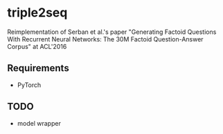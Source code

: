 # triple2seq
Reimplementation of Serban et al.'s paper "Generating Factoid Questions With Recurrent Neural Networks: The 30M Factoid Question-Answer Corpus" at ACL'2016

## Requirements

* PyTorch

## TODO

* model wrapper